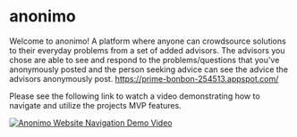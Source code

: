 # anonimo
Welcome to anonimo! A platform where anyone can crowdsource solutions to their everyday problems from a set of added advisors. The advisors you chose are able to see and respond to the problems/questions that you've anonymously posted and the person seeking advice can see the advice the advisors anonymously post.
https://prime-bonbon-254513.appspot.com/

Please see the following link to watch a video demonstrating how to navigate and utilize the projects MVP features.

[![Anonimo Website Navigation Demo Video](http://img.youtube.com/vi/HGOoJy3XW7Y/0.jpg)](https://youtu.be/HGOoJy3XW7Y "Anonimo Website Navigation Demo")
